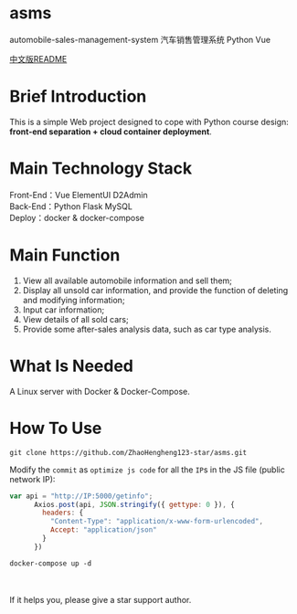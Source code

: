 # asms
automobile-sales-management-system 汽车销售管理系统 Python Vue

[中文版README](README_CN.md)
# Brief Introduction
This is a simple Web project designed to cope with Python course design: **front-end separation + cloud container deployment**.

# Main Technology Stack
Front-End：Vue  ElementUI  D2Admin<br>
Back-End：Python   Flask   MySQL<br>
Deploy：docker & docker-compose

# Main Function
1. View all available automobile information and sell them;<br>
2. Display all unsold car information, and provide the function of deleting and modifying information;<br>
3. Input car information;<br>
4. View details of all sold cars;<br>
5. Provide some after-sales analysis data, such as car type analysis.<br>

# What Is Needed
A Linux server with Docker & Docker-Compose.

# How To Use
```
git clone https://github.com/ZhaoHengheng123-star/asms.git
```
Modify the `commit` as `optimize js code` for all the `IP`s in the JS file (public network IP):
```javascript
var api = "http://IP:5000/getinfo";
      Axios.post(api, JSON.stringify({ gettype: 0 }), {
        headers: {
          "Content-Type": "application/x-www-form-urlencoded",
          Accept: "application/json"
        }
      })
```

```
docker-compose up -d
```
<br><br>
If it helps you, please give a star support author.
